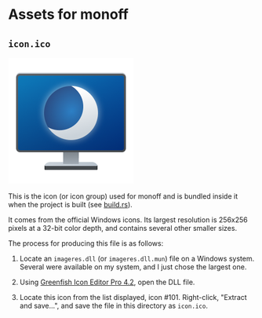 # Assets for monoff

## `icon.ico`

![monoff icon](../docs/monoff.png)

This is the icon (or icon group) used for monoff and is bundled inside it when
the project is built (see [build.rs](../build.rs)).

It comes from the official Windows icons. Its largest resolution is 256x256
pixels at a 32-bit color depth, and contains several other smaller sizes.

The process for producing this file is as follows:

1. Locate an `imageres.dll` (or `imageres.dll.mun`) file on a Windows system.
   Several were available on my system, and I just chose the largest one.

2. Using [Greenfish Icon Editor Pro 4.2](https://greenfishsoftware.org/gfie.php),
   open the DLL file.

3. Locate this icon from the list displayed, icon #101. Right-click, "Extract
   and save...", and save the file in this directory as `icon.ico`.
